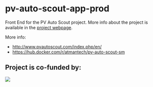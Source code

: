 # pv-auto-scout-app-prod

Front End for the PV Auto Scout project. More info about the project is available in the <a href="http://www.pvautoscout.com/">project webpage</a>.</p>


More info: 
- http://www.pvautoscout.com/index.php/en/
- https://hub.docker.com/r/atmantech/pv-auto-scout-sm

<h2>Project is co-funded by:</h2>
<img src="http://www.pvautoscout.com/wp-content/uploads/2018/07/espa-1.png">
